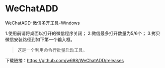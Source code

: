 # WeChatADD
WeChatADD-微信多开工具-Windows

1.使用前请将桌面以打开的微信程序关闭；
2.微信最多打开数量为5/6个；
3.拷贝微信安装路径到如下第一个输入框。


> 这是一个利用命令行批量启动工具。

下载链接：https://github.com/w698/WeChatADD/releases
